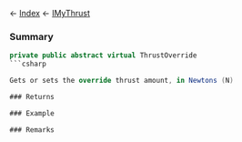 ← [Index](Api-Index) ← [IMyThrust](Sandbox.ModAPI.Ingame.IMyThrust)

### Summary

```csharp
private public abstract virtual ThrustOverride
```csharp

Gets or sets the override thrust amount, in Newtons (N)

### Returns

### Example

### Remarks

